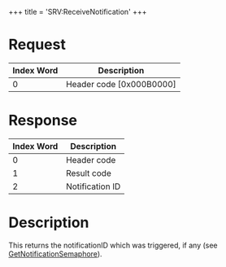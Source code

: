 +++
title = 'SRV:ReceiveNotification'
+++

# Request

| Index Word | Description                |
|------------|----------------------------|
| 0          | Header code \[0x000B0000\] |

# Response

| Index Word | Description     |
|------------|-----------------|
| 0          | Header code     |
| 1          | Result code     |
| 2          | Notification ID |

# Description

This returns the notificationID which was triggered, if any (see
[GetNotificationSemaphore](SRV:GetNotificationSemaphore "wikilink")).
